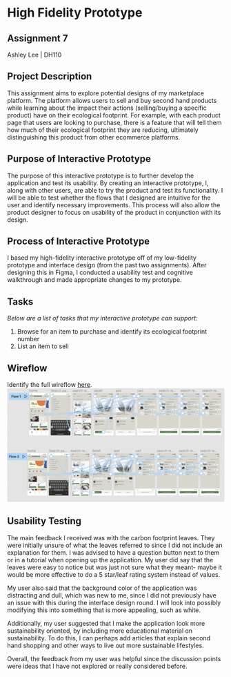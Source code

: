 # High Fidelity Prototype
## Assignment 7
Ashley Lee | DH110

## Project Description

This assignment aims to explore potential designs of my marketplace platform. The platform allows users to sell and buy second hand products while learning about the impact their actions (selling/buying a specific product) have on their ecological footprint. For example, with each product page that users are looking to purchase, there is a feature that will tell them how much of their ecological footprint they are reducing, ultimately distinguishing this product from other ecommerce platforms.

## Purpose of Interactive Prototype

The purpose of this interactive prototype is to further develop the application and test its usability. By creating an interactive prototype, I, along with other users, are able to try the product and test its functionality. I will be able to test whether the flows that I designed are intuitive for the user and identify necessary improvements. This process will also allow the product designer to focus on usability of the product in conjunction with its design.


## Process of Interactive Prototype
I based my high-fidelity interactive prototype off of my low-fidelity prototype and interface design (from the past two assignments). After designing this in Figma, I conducted a usability test and cognitive walkthrough and made appropriate changes to my prototype.

## Tasks
*Below are a list of tasks that my interactive prototype can support:*
1. Browse for an item to purchase and identify its ecological footprint number
2. List an item to sell

## Wireflow
Identify the full wireflow [here](https://www.figma.com/proto/VpqdgQCq4hXkTaxqyZjZRL/Assignment-7---High-Fidelity-Prototype?node-id=37%3A624&scaling=scale-down&page-id=0%3A1&starting-point-node-id=37%3A624).
![wireflow](2.png)

## Usability Testing
The main feedback I received was with the carbon footprint leaves. They were initially unsure of what the leaves referred to since I did not include an explanation for them. I was advised to have a question button next to them or in a tutorial when opening up the application. My user did say that the leaves were easy to notice but was just not sure what they meant- maybe it would be more effective to do a 5 star/leaf rating system instead of values.

My user also said that the background color of the application was distracting and dull, which was new to me, since I did not previously have an issue with this during the interface design round. I will look into possibly modifying this into something that is more appealing, such as white. 

Additionally, my user suggested that I make the application look more sustainability oriented, by including more educational material on sustainability. To do this, I can perhaps add articles that explain second hand shopping and other ways to live out more sustainable lifestyles.

Overall, the feedback from my user was helpful since the discussion points were ideas that I have not explored or really considered before.

